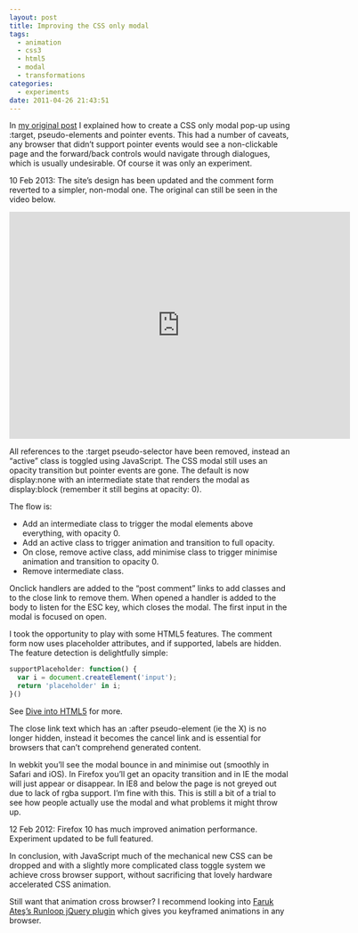 ```yaml
---
layout: post
title: Improving the CSS only modal
tags:
  - animation
  - css3
  - html5
  - modal
  - transformations
categories:
  - experiments
date: 2011-04-26 21:43:51
---
```


In [my original post](/css-modal/) I explained how to create a CSS only modal pop-up using :target, pseudo-elements and pointer events. This had a number of caveats, any browser that didn’t support pointer events would see a non-clickable page and the forward/back controls would navigate through dialogues, which is usually undesirable. Of course it was only an experiment.

<time datetime="2013-02-10">10 Feb 2013</time>: The site’s design has been updated and the comment form reverted to a simpler, non-modal one. The original can still be seen in the video below.

<div class="video-wrapper"><iframe class="vimeo" src="https://player.vimeo.com/video/22774103" width="612" height="408" frameborder="0"></iframe></div>

All references to the :target pseudo-selector have been removed, instead an “active” class is toggled using JavaScript. The CSS modal still uses an opacity transition but pointer events are gone. The default is now display:none with an intermediate state that renders the modal as display:block (remember it still begins at opacity: 0).

The flow is:

*   Add an intermediate class to trigger the modal elements above everything, with opacity 0.
*   Add an active class to trigger animation and transition to full opacity.
*   On close, remove active class, add minimise class to trigger minimise animation and transition to opacity 0.
*   Remove intermediate class.

Onclick handlers are added to the “post comment” links to add classes and to the close link to remove them. When opened a handler is added to the body to listen for the ESC key, which closes the modal. The first input in the modal is focused on open.

I took the opportunity to play with some HTML5 features. The comment form now uses placeholder attributes, and if supported, labels are hidden. The feature detection is delightfully simple:

```js
supportPlaceholder: function() {
  var i = document.createElement('input');
  return 'placeholder' in i;
}()
```

See [Dive into HTML5](http://diveintohtml5.info/detect.html#input-placeholder) for more.

The close link text which has an :after pseudo-element (ie the X) is no longer hidden, instead it becomes the cancel link and is essential for browsers that can’t comprehend generated content.

In webkit you’ll see the modal bounce in and minimise out (smoothly in Safari and iOS). In Firefox you’ll get an opacity transition and in IE the modal will just appear or disappear. In IE8 and below the page is not greyed out due to lack of rgba support. I’m fine with this. This is still a bit of a trial to see how people actually use the modal and what problems it might throw up.

<time datetime="2012-02-12">12 Feb 2012</time>: Firefox 10 has much improved animation performance. Experiment updated to be full featured.

In conclusion, with JavaScript much of the mechanical new CSS can be dropped and with a slightly more complicated class toggle system we achieve cross browser support, without sacrificing that lovely hardware accelerated CSS animation.

Still want that animation cross browser? I recommend looking into [Faruk Ateş’s Runloop jQuery plugin](http://farukat.es/journal/2011/02/514-new-creation-jquery-runloop-plugin) which gives you keyframed animations in any browser.
